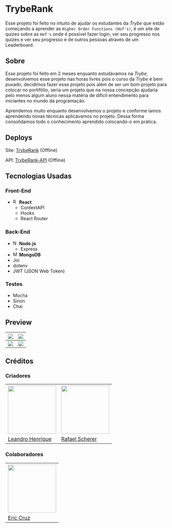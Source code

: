# TrybeRank
Esse projeto foi feito no intuito de ajudar os estudantes da *Trybe* que estão começando a aprender as `Higher Order Functions (Hof's)`, é um site de quizes sobre as `Hof's` onde é possivel fazer login, ver seu progresso nos quizes e ver seu progresso e de outros pessoas através de um Leaderboard.

## Sobre
Esse projeto foi feito em 2 meses enquanto estudávamos na *Trybe*, desenvolvemos esse projeto nas horas livres pois o curso da *Trybe* é bem puxado, decidimos fazer esse projeto pois além de ser um bom projeto para colocar no portifólio, seria um projeto que na nossa concepção ajudaria pelo menos algum aluno nessa matéria de díficil entendimento para iniciantes no mundo da programação.

Aprendemos muito enquanto desenvolvemos o projeto e conforme íamos aprendendo novas técnicas aplicávamos no projeto. Dessa forma consolidamos todo o conhecimento aprendido colocando-o em prática.

## Deploys
Site: [TrybeRank](https://tryberank.herokuapp.com/) (Offline)

API: [TrybeRank-API](https://tryberank-api.herokuapp.com/) (Offline)

## Tecnologias Usadas

### Front-End

 - <img src="https://bognarjunior.files.wordpress.com/2018/03/if_react-js_logo_1174949.png" alt="React Logo" width="15"/> **React**
	 - ContextAPI
	 - Hooks
	 - React Router

### Back-End

 - <img src="https://cdn.iconscout.com/icon/free/png-256/node-js-1174925.png" alt="Node.js Logo" width="15"/> **Node.js**
	 - Express
 - <img src="https://images.ctfassets.net/co0pvta7hzrh/42HrBQWEmcwaommKmaOi4e/6451e733189a198d017b6a448f79e6e1/MongoDB.png" alt="MongoDB Logo" width="15"/> **MongoDB**
 -  Joi
 - dotenv
 - JWT (JSON Web Token)


### Testes

 - Mocha
 - Sinon
 - Chai

## Preview

|<img src="https://i.ibb.co/KjSnxwy/login-trybe-Rank.png"/>|<img src="https://i.ibb.co/qJDrHYZ/home-trybe-Rank.png"/>|
|--|--|
|<img src="https://i.ibb.co/2PHCfGY/quiz-trybe-Rank.png"/>|<img src="https://i.ibb.co/JBLRnkV/leaderboard-trybe-Rank.png"/>|

## Créditos
### Criadores


<table>
    <tr>
		<th>
				<img height="150" src="https://avatars.githubusercontent.com/u/68698781?v=4" />
		</th>
		<th>
			<img height="150" src="https://avatars.githubusercontent.com/u/63076243?v=4" />
		</th>
	</tr>
	<tr>
		<td>
			<a href="https://github.com/Ply3r">Leandro Henrique</a>
		</td>
		<td>
			<a href="https://github.com/RafaelAugustScherer">Rafael Scherer</a>
		</td>
	</tr>
</table>

### Colaboradores

<table>
    <tr>
		<th>
				<img height="150" src="https://avatars.githubusercontent.com/u/32694502?v=4" />
		</th>
	</tr>
	<tr>
		<td>
			<a href="https://github.com/Effolex">Eric Cruz</a>
		</td>
	</tr>
</table>
